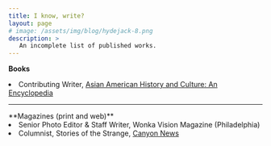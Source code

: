 ```yaml
---
title: I know, write?
layout: page
# image: /assets/img/blog/hydejack-8.png
description: >
   An incomplete list of published works.
---
```


**Books**
<li>Contributing Writer, <a href="https://books.google.com/books?id=OvBnBwAAQBAJ&printsec=frontcover#v=onepage&q=murriel&f=false" target="_blank">Asian American History and Culture: An Encyclopedia</a></li>
<hr>
**Magazines (print and web)**
<li>Senior Photo Editor & Staff Writer, Wonka Vision Magazine (Philadelphia)</li>

<li>Columnist, Stories of the Strange, <a href="http://www.canyon-news.com" target="_blank">Canyon News</a></li>
